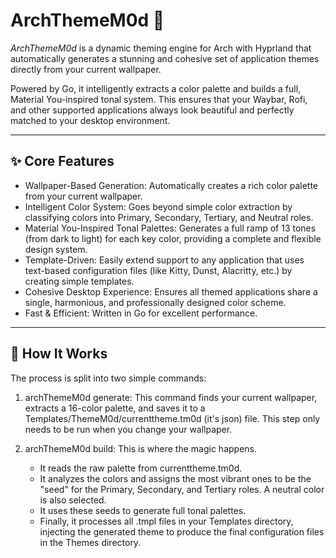 # ArchThemeM0d 🎨

*ArchThemeM0d* is a dynamic theming engine for Arch with Hyprland that automatically generates a stunning and cohesive set of application themes directly from your current wallpaper.

Powered by Go, it intelligently extracts a color palette and builds a full, Material You-inspired tonal system. This ensures that your Waybar, Rofi, and other supported applications always look beautiful and perfectly matched to your desktop environment.

---

## ✨ Core Features

- Wallpaper-Based Generation: Automatically creates a rich color palette from your current wallpaper.
- Intelligent Color System: Goes beyond simple color extraction by classifying colors into Primary, Secondary, Tertiary, and Neutral roles.
- Material You-Inspired Tonal Palettes: Generates a full ramp of 13 tones (from dark to light) for each key color, providing a complete and flexible design system.
- Template-Driven: Easily extend support to any application that uses text-based configuration files (like Kitty, Dunst, Alacritty, etc.) by creating simple templates.
- Cohesive Desktop Experience: Ensures all themed applications share a single, harmonious, and professionally designed color scheme.
- Fast & Efficient: Written in Go for excellent performance.

---

## 🚀 How It Works

The process is split into two simple commands:


1. archThemeM0d generate: This command finds your current wallpaper, extracts a 16-color palette, and saves it to a Templates/ThemeM0d/currenttheme.tm0d (it's json) file. This step only needs to be run when you change your wallpaper.


2. archThemeM0d build: This is where the magic happens.

	- It reads the raw palette from currenttheme.tm0d.
	- It analyzes the colors and assigns the most vibrant ones to be the "seed" for the Primary, Secondary, and Tertiary roles. A neutral color is also selected.
	- It uses these seeds to generate full tonal palettes.
	- Finally, it processes all .tmpl files in your Templates directory, injecting the generated theme to produce the final configuration files in the Themes directory.
